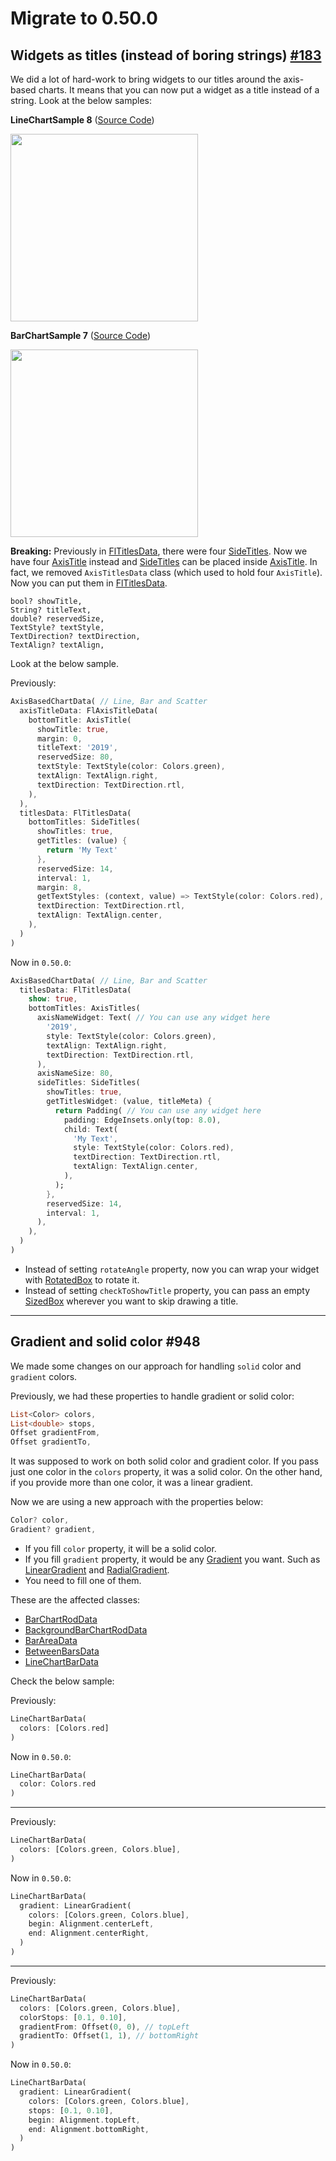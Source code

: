 # Migrate to 0.50.0

## Widgets as titles (instead of boring strings) [#183](https://github.com/imaNNeo/fl_chart/issues/183)
We did a lot of hard-work to bring widgets to our titles around the axis-based charts.
It means that you can now put a widget as a title instead of a string.
Look at the below samples:

**LineChartSample 8** ([Source Code](https://github.com/imaNNeo/fl_chart/blob/main/example/lib/presentation/samples/line/line_chart_sample8.dart))

<img src="https://github.com/imaNNeo/fl_chart/raw/main/repo_files/images/line_chart/line_chart_sample_8.png" width="300" >

**BarChartSample 7** ([Source Code](https://github.com/imaNNeo/fl_chart/blob/main/example/lib/presentation/samples/bar/bar_chart_sample7.dart))

<img src="https://github.com/imaNNeo/fl_chart/raw/main/repo_files/images/bar_chart/bar_chart_sample_7.gif" width="300" >

**Breaking:**
Previously in [FlTitlesData](https://github.com/imaNNeo/fl_chart/blob/main/repo_files/documentations/base_chart.md#FlTitlesData), there were four [SideTitles](https://github.com/imaNNeo/fl_chart/blob/main/repo_files/documentations/base_chart.md#sidetitles). Now we have four [AxisTitle](https://github.com/imaNNeo/fl_chart/blob/main/repo_files/documentations/base_chart.md#axistitle) instead and [SideTitles](https://github.com/imaNNeo/fl_chart/blob/main/repo_files/documentations/base_chart.md#sidetitles) can be placed inside [AxisTitle](https://github.com/imaNNeo/fl_chart/blob/main/repo_files/documentations/base_chart.md#AxisTitle).
In fact, we removed `AxisTitlesData` class (which used to hold four `AxisTitle`). Now you can put them in [FlTitlesData](https://github.com/imaNNeo/fl_chart/blob/main/repo_files/documentations/base_chart.md#fltitlesdata).

    bool? showTitle,
    String? titleText,
    double? reservedSize,
    TextStyle? textStyle,
    TextDirection? textDirection,
    TextAlign? textAlign,

Look at the below sample.

Previously:
```dart
AxisBasedChartData( // Line, Bar and Scatter
  axisTitleData: FlAxisTitleData(
    bottomTitle: AxisTitle(
      showTitle: true,
      margin: 0,
      titleText: '2019',
      reservedSize: 80,
      textStyle: TextStyle(color: Colors.green),
      textAlign: TextAlign.right,
      textDirection: TextDirection.rtl,
    ),
  ),
  titlesData: FlTitlesData(
    bottomTitles: SideTitles(
      showTitles: true,
      getTitles: (value) {
        return 'My Text'
      },
      reservedSize: 14,
      interval: 1,
      margin: 8,
      getTextStyles: (context, value) => TextStyle(color: Colors.red),
      textDirection: TextDirection.rtl,
      textAlign: TextAlign.center,
    ),
  )
)
```

Now in `0.50.0`:
```dart
AxisBasedChartData( // Line, Bar and Scatter
  titlesData: FlTitlesData(
    show: true,
    bottomTitles: AxisTitles(
      axisNameWidget: Text( // You can use any widget here
        '2019',
        style: TextStyle(color: Colors.green),
        textAlign: TextAlign.right,
        textDirection: TextDirection.rtl,
      ),
      axisNameSize: 80,
      sideTitles: SideTitles(
        showTitles: true,
        getTitlesWidget: (value, titleMeta) {
          return Padding( // You can use any widget here
            padding: EdgeInsets.only(top: 8.0),
            child: Text(
              'My Text',
              style: TextStyle(color: Colors.red),
              textDirection: TextDirection.rtl,
              textAlign: TextAlign.center,
            ),
          );
        },
        reservedSize: 14,
        interval: 1,
      ),
    ),
  )
)
```

* Instead of setting `rotateAngle` property, now you can wrap your widget with [RotatedBox](https://api.flutter.dev/flutter/widgets/RotatedBox-class.html) to rotate it.
* Instead of setting `checkToShowTitle` property, you can pass an empty [SizedBox](https://api.flutter.dev/flutter/widgets/SizedBox-class.html) wherever you want to skip drawing a title.

-----

## Gradient and solid color #948
We made some changes on our approach for handling `solid` color and `gradient` colors.

Previously, we had these properties to handle gradient or solid color:
```dart
List<Color> colors,
List<double> stops,
Offset gradientFrom,
Offset gradientTo,
```
It was supposed to work on both solid color and gradient color. 
If you pass just one color in the `colors` property, it was a solid color. 
On the other hand, if you provide more than one color, it was a linear gradient.

Now we are using a new approach with the properties below:
```dart
Color? color,
Gradient? gradient,
```

* If you fill `color` property, it will be a solid color.
* If you fill `gradient` property, it would be any [Gradient](https://api.flutter.dev/flutter/dart-ui/Gradient-class.html) you want. Such as [LinearGradient](https://api.flutter.dev/flutter/painting/LinearGradient-class.html) and [RadialGradient](https://api.flutter.dev/flutter/painting/RadialGradient-class.html).
* You need to fill one of them.

These are the affected classes:
* [BarChartRodData](https://github.com/imaNNeo/fl_chart/blob/main/repo_files/documentations/bar_chart.md#barchartroddata)
* [BackgroundBarChartRodData](https://github.com/imaNNeo/fl_chart/blob/main/repo_files/documentations/bar_chart.md#backgroundbarchartroddata)
* [BarAreaData](https://github.com/imaNNeo/fl_chart/blob/main/repo_files/documentations/line_chart.md#BarAreaData)
* [BetweenBarsData](https://github.com/imaNNeo/fl_chart/blob/main/repo_files/documentations/line_chart.md#betweenbarsdata)
* [LineChartBarData](https://github.com/imaNNeo/fl_chart/blob/main/repo_files/documentations/line_chart.md#linechartbardata)

Check the below sample:

Previously:
```dart
LineChartBarData(
  colors: [Colors.red]
)
```

Now in `0.50.0`:
```dart
LineChartBarData(
  color: Colors.red
)
```
-----
Previously:
```dart
LineChartBarData(
  colors: [Colors.green, Colors.blue],
)
```

Now in `0.50.0`:
```dart
LineChartBarData(
  gradient: LinearGradient(
    colors: [Colors.green, Colors.blue],
    begin: Alignment.centerLeft,
    end: Alignment.centerRight,
  )
)
```
-----
Previously:
```dart
LineChartBarData(
  colors: [Colors.green, Colors.blue],
  colorStops: [0.1, 0.10],
  gradientFrom: Offset(0, 0), // topLeft
  gradientTo: Offset(1, 1), // bottomRight
)
```

Now in `0.50.0`:
```dart
LineChartBarData(
  gradient: LinearGradient(
    colors: [Colors.green, Colors.blue],
    stops: [0.1, 0.10],
    begin: Alignment.topLeft,
    end: Alignment.bottomRight,
  )
)
```